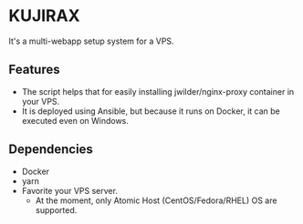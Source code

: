 # KUJIRAX

It's a multi-webapp setup system for a VPS.  

## Features

* The script helps that for easily installing jwilder/nginx-proxy container in your VPS.
* It is deployed using Ansible, but because it runs on Docker, it can be executed even on Windows.

## Dependencies

* Docker
* yarn
* Favorite your VPS server.
    * At the moment, only Atomic Host (CentOS/Fedora/RHEL) OS are supported.